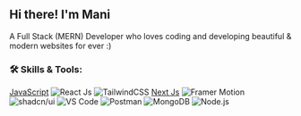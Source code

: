 ## Hi there! I'm Mani 

A Full Stack (MERN) Developer who loves coding and developing beautiful & modern websites for ever :)


### 🛠️ Skills & Tools:
[JavaScript](https://camo.githubusercontent.com/9f44b299b7e1173e15c41a2bb04863ca5e78c81ab947283d3b6f6475871b8f60/68747470733a2f2f74656368737461636b2d67656e657261746f722e76657263656c2e6170702f6a732d69636f6e2e737667)
![React Js](https://camo.githubusercontent.com/0fcf9befefc83e207ed36bdeb3ac4f6c99132571ddb0f44e7a6ac872b0723352/68747470733a2f2f74656368737461636b2d67656e657261746f722e76657263656c2e6170702f72656163742d69636f6e2e737667)
![TailwindCSS](https://img.shields.io/badge/-TailwindCSS-38B2AC?style=for-the-badge&logo=tailwind-css&logoColor=white)
[Next Js](https://camo.githubusercontent.com/6fe9e095bdebe096dbe284a38026c4d743bbde46b38e8eaf091baab3307ed762/68747470733a2f2f736b696c6c69636f6e732e6465762f69636f6e733f693d6e6578746a73267468656d653d6461726b)
![Framer Motion](https://img.shields.io/badge/-Framer%20Motion-000000?style=for-the-badge&logo=framer&logoColor=white)
![shadcn/ui](https://img.shields.io/badge/-shadcn/ui-111827?style=for-the-badge&logo=vercel&logoColor=white)
![VS Code](https://img.shields.io/badge/-VSCode-007ACC?style=for-the-badge&logo=visual-studio-code&logoColor=white)
![Postman](https://img.shields.io/badge/-Postman-FF6C37?style=for-the-badge&logo=postman&logoColor=white)
![MongoDB](https://img.shields.io/badge/-MongoDB-47A248?style=for-the-badge&logo=mongodb&logoColor=white)
![Node.js](https://img.shields.io/badge/-Node.js-339933?style=for-the-badge&logo=node.js&logoColor=white)

<!--
**FE-Mani88/FE-Mani88** is a ✨ _special_ ✨ repository because its `README.md` (this file) appears on your GitHub profile.

Here are some ideas to get you started:

- 🔭 I’m currently working on ...
- 🌱 I’m currently learning ...
- 👯 I’m looking to collaborate on ...
- 🤔 I’m looking for help with ...
- 💬 Ask me about ...
- 📫 How to reach me: ...
- 😄 Pronouns: ...
- ⚡ Fun fact: ...
-->
